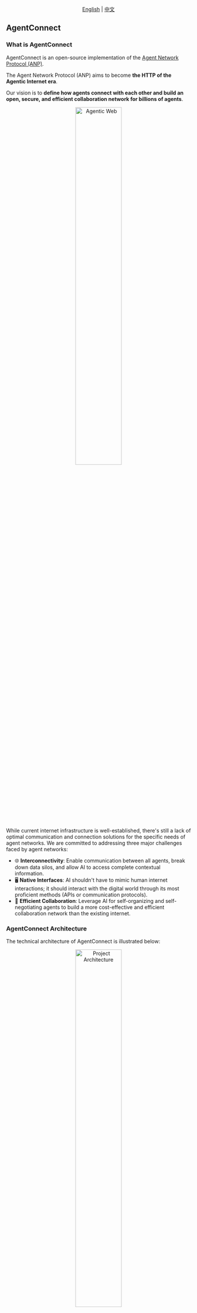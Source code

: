 <div align="center">
  
[English](README.md) | [中文](README.cn.md)

</div>

## AgentConnect

### What is AgentConnect

AgentConnect is an open-source implementation of the [Agent Network Protocol (ANP)](https://github.com/chgaowei/AgentNetworkProtocol).

The Agent Network Protocol (ANP) aims to become **the HTTP of the Agentic Internet era**.

Our vision is to **define how agents connect with each other and build an open, secure, and efficient collaboration network for billions of agents**.

<p align="center">
  <img src="/images/agentic-web.png" width="50%" alt="Agentic Web"/>
</p>

While current internet infrastructure is well-established, there's still a lack of optimal communication and connection solutions for the specific needs of agent networks. We are committed to addressing three major challenges faced by agent networks:

- 🌐 **Interconnectivity**: Enable communication between all agents, break down data silos, and allow AI to access complete contextual information.
- 🖥️ **Native Interfaces**: AI shouldn't have to mimic human internet interactions; it should interact with the digital world through its most proficient methods (APIs or communication protocols).
- 🤝 **Efficient Collaboration**: Leverage AI for self-organizing and self-negotiating agents to build a more cost-effective and efficient collaboration network than the existing internet.

### AgentConnect Architecture

The technical architecture of AgentConnect is illustrated below:

<p align="center">
  <img src="/images/agent-connect-architecture.png" width="50%" alt="Project Architecture"/>
</p>

Corresponding to the three-layer architecture of the Agent Network Protocol, AgentConnect primarily includes:

1. 🔒 **Authentication and End-to-End Encryption Modules**
   Implements W3C DID-based authentication and end-to-end encrypted communication, including DID document generation, verification, retrieval, and end-to-end encryption based on DID and ECDHE (Elliptic Curve Diffie-Hellman Ephemeral). Currently supports **HTTP-based DID authentication**.

2. 🌍 **Meta-Protocol Module**
   Built on LLM (Large Language Models) and meta-protocols, this module handles application protocol negotiation, protocol code implementation, protocol debugging, and protocol processing.

3. 📡 **Application Layer Protocol Integration Framework**
   Manages protocol specifications and code for communication with other agents, including protocol loading, unloading, configuration, and processing. This framework enables agents to easily load and run required protocols on demand, accelerating protocol negotiation.

Beyond these features, AgentConnect will focus on performance and multi-platform support:

- **Performance**: As a fundamental codebase, we aim to provide optimal performance and plan to rewrite core components in Rust.
- **Multi-Platform**: Currently supports Mac, Linux, and Windows, with future support for mobile platforms and browsers.

### Documentation

- Learn more about AgentNetworkProtocol: [Agent Network Protocol (ANP)](https://github.com/chgaowei/AgentNetworkProtocol)
- For our overall design philosophy, check our technical whitepaper: [AgentNetworkProtocol Technical White Paper](https://github.com/chgaowei/AgentNetworkProtocol/blob/main/01-AgentNetworkProtocol%20Technical%20White%20Paper.md)

Here are some of our blogs:

- This is our understanding of the agent network: [What's Different About the Agentic Web](blogs/What-Makes-Agentic-Web-Different.md)

- A brief introduction to did:wba: [did:wba - Web-Based Decentralized Identifiers](blogs/did:wba,%20a%20Web-based%20Decentralized%20Identifier.md)

- We compared the differences between did:wba and technologies like OpenID Connect and API keys: [Comparison of did:wba with OpenID Connect and API keys](blogs/Comparison%20of%20did:wba%20with%20OpenID%20Connect%20and%20API%20keys.md)

- We analyzed the security principles of did:wba: [Security Principles of did:wba](blogs/did:wba-security-principles.md)

### Milestones

Both protocol and implementation development follow this progression:

- [x] Build authentication and end-to-end encrypted communication protocol and implementation. This foundational core is essentially complete.
- [x] Meta-protocol design and implementation. Protocol design and code development are basically complete.
- [ ] Application layer protocol design and development. Currently in progress.

To establish ANP as an industry standard, we plan to form an ANP Standardization Committee at an appropriate time, working towards recognition by international standardization organizations like W3C.

### Installation

```bash
pip install agent-connect
```

### Running

After installing the agent-connect library, you can run our demos to experience its capabilities.

Clone the repository:

```bash
git clone https://github.com/chgaowei/AgentConnect.git
```

#### Decentralized Authentication Based on did:wba and HTTP

did:wba is a Web-based Decentralized Identifier. More information: [did:wba, a Web-based Decentralized Identifier](https://github.com/chgaowei/AgentNetworkProtocol/blob/main/blogs/did%3Awba%2C%20a%20Web-based%20Decentralized%20Identifier.md).

Our latest version supports decentralized authentication based on did:wba and HTTP. We provide a did:wba server for testing. Server API documentation: [did:wba Server Test API Documentation](https://github.com/chgaowei/AgentNetworkProtocol/blob/main/docs/did%3Awba%20server%20test%20interface.md). 

Example code path: `examples/did_wba_examples`. Including:

- basic.py: A basic example of DID WBA authentication. Creates a DID document and private key, uploads the DID document to the server, and tests DID authentication.
- full.py: Builds on basic.py, adding token verification and DID document validation.
- client.py: A client example for testing if your server supports DID WBA authentication, using pre-created DID documents and private keys.

Run these files directly to experience DID WBA authentication:

```bash
python basic.py
python full.py
python client.py
```

You can also experience DID WBA authentication through our demo page: [DID WBA Authentication Page](https://www.agent-network-protocol.com/wba/examples/). This page demonstrates the process of creating a DID identity on one platform (pi-unlimited.com) and then verifying the identity on another platform (agent-network-protocol.com).

#### Meta-Protocol Negotiation Example

We support meta-protocol negotiation where Alice and Bob first negotiate a protocol, generate processing code, and then communicate using the protocol code.

Run the demo code in examples/negotiation_mode directory. Start Bob's node first, then Alice's node.

1. Start Bob's node
```bash
python negotiation_bob.py
```

2. Start Alice's node
```bash
python negotiation_alice.py
```

The logs will show successful connection, protocol negotiation, code generation, and data communication between Alice and Bob.

> Note:
> Meta-protocol negotiation requires Azure OpenAI API configuration (currently only supports Azure OpenAI). Configure these environment variables in the ".env" file in the project root: AZURE_OPENAI_API_KEY, AZURE_OPENAI_ENDPOINT, AZURE_OPENAI_DEPLOYMENT, AZURE_OPENAI_MODEL_NAME

### Contact Us

Author: Gaowei Chang  
Email: chgaowei@gmail.com  
- Discord: [https://discord.gg/SuXb2pzqGy](https://discord.gg/SuXb2pzqGy)  
- Website: [https://agent-network-protocol.com/](https://agent-network-protocol.com/)  
- GitHub: [https://github.com/chgaowei/AgentNetworkProtocol](https://github.com/chgaowei/AgentNetworkProtocol)
- WeChat: flow10240

## Contributing

Contributions are welcome! Please see [CONTRIBUTING.md](CONTRIBUTING.md) for details.

## License

This project is open-sourced under the MIT License. See the [LICENSE](LICENSE) file for details.


